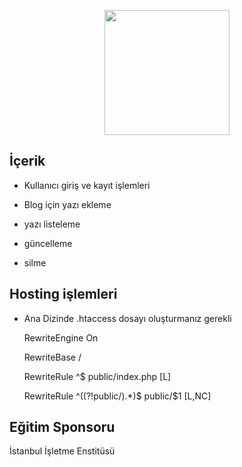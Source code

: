 <p align="center"><img src="https://res.cloudinary.com/dtfbvvkyp/image/upload/v1566331377/laravel-logolockup-cmyk-red.svg" width="200"></p>

## İçerik

- Kullanıcı giriş ve kayıt işlemleri

- Blog için yazı ekleme

- yazı listeleme

- güncelleme

- silme

## Hosting işlemleri

- Ana Dizinde .htaccess dosayı oluşturmanız gerekli

    <IfModule mod_rewrite.c>
    
    RewriteEngine On
    
    RewriteBase /
    
    RewriteRule ^$ public/index.php [L]
    
    RewriteRule ^((?!public/).*)$ public/$1 [L,NC]
    
    </IfModule>
    

## Eğitim Sponsoru
İstanbul İşletme Enstitüsü
